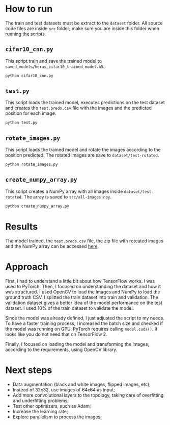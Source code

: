 # How to run

The train and test datasets must be extract to the `dataset` folder. All source code files are inside `src` folder; make sure you are inside this folder when running the scripts.

## `cifar10_cnn.py`

This script train and save the trained model to `saved_models/keras_cifar10_trained_model.h5`.

```bash
python cifar10_cnn.py
```

## `test.py`

This script loads the trained model, executes predictions on the test dataset and creates the `test.preds.csv` file with the images and the predicted position for each image.

```bash
python test.py
```

## `rotate_images.py`

This script loads the trained model and rotate the images according to the position predicted. The rotated images are save to `dataset/test-rotated`.

```bash
python rotate_images.py
```

## `create_numpy_array.py`

This script creates a NumPy array with all images inside `dataset/test-rotated`. The array is saved to `src/all-images.npy`.

```bash
python create_numpy_array.py
```

# Results

The model trained, the `test.preds.csv` file, the zip file with roteated images and the NumPy array can be accessed [here](https://github.com/claudioscheer/test-dl-position/releases/tag/assignment-2).

# Approach

First, I had to understand a little bit about how TensorFlow works. I was used to PyTorch. Then, I focused on understanding the dataset and how it was structured. I used OpenCV to load the images and NumPy to load the ground truth CSV. I splitted the train dataset into train and validation. The validation dataset gives a better idea of the model performance on the test dataset. I used 10% of the train dataset to validate the model.

Since the model was already defined, I just adjusted the script to my needs. To have a faster training process, I increased the batch size and checked if the model was running on GPU. PyTorch requires calling `model.cuda()`. It looks like you do not need that on TensorFlow 2.

Finally, I focused on loading the model and transforming the images, according to the requirements, using OpenCV library.

# Next steps

- Data augmentation (black and white images, flipped images, etc);
- Instead of 32x32, use images of 64x64 as input;
- Add more convolutional layers to the topology, taking care of overfitting and underfitting problems;
- Test other optimizers, such as Adam;
- Increase the learning rate;
- Explore parallelism to process the images;
